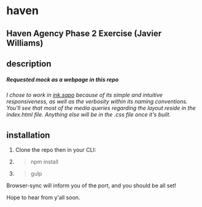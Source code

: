 # haven
Haven Agency Phase 2 Exercise (Javier Williams)
---
## description
##### Requested mock as a webpage in this repo
###### I chose to work in [ink.sapo](http://ink.sapo.pt) because of its simple and intuitive responsiveness, as well as the verbosity within its naming conventions. You'll see that most of the media queries regarding the layout reside in the index.html file. Anything else will be in the .css file once it's built.

## installation
1. Clone the repo then in your CLI:
2. > npm install
3. > gulp

Browser-sync will inform you of the port, and you should be all set!

Hope to hear from y'all soon.
